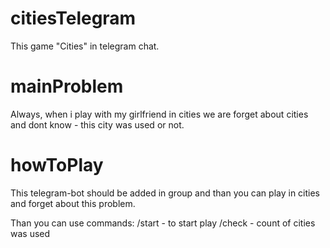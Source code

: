 # citiesTelegram
This game "Cities" in telegram chat.

# mainProblem

Always, when i play with my girlfriend in cities we are forget about cities and dont know - this city was used or not.

# howToPlay

This telegram-bot should be added in group and than you can play in cities and forget about this problem.

Than you can use commands:
/start - to start play
/check - count of cities was used
